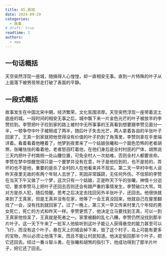 ```yaml
---
title: 05.悬城
date: 2024-09-29
categories:
  - 故事
# draft: true
readtime: 3
authors:
  - xwx
---
```


## 一句话概括

天空突然浮现一座城，随搞得人心惶惶，却一直相安无事。直到一片特殊的叶子从上面落下被男孩带走打破了表面的平静。

## 一段式概括

故事发生在中国北宋中期，经济繁荣，文化氛围浓厚。天空突然浮现一座带着泥土底座的城。一段时间的相安无事之后，城中飘下来一片金色光芒的叶子被放羊的李赞捡到。李赞把叶子捡到家的路上被村中无所事事的王真看到想要跟李赞见面分一半，一顿争夺中叶子被掰成了两半，随后叶子失去光芒，两人拿着各自的半张叶子回家了。王真一到家就把他觉得没有价值的叶子扔到了角落里，李赞则拿在手里端详着。看着看着他睡着了，他梦到夜里来了一个姑娘张曦和一个面色恐怖的老者胡煞，张曦怯怯的看着他，老者怒目盯着他，在他们身后是全村村民的尸体，胡煞说三天内把叶子村南侧一处山腰位置，可免全村人一次劫难，否则全村人都要丧命。李赞在梦中惊醒觉得只是一个噩梦并没有在意，叶子是他捡到的，也不是抢的，弄坏的也不是他，重要的是杀了全村的人在他看来并不现实。第二天一早村中有人说昨天夜里无故的有两个年轻人去世了，死因非常蹊跷，无任何外伤。不信邪的李赞在当天下午又做了一个梦，这次只有一个姑娘，正是昨天下午的张曦，神情十分迫切，要求李赞马上把叶子还回去否则还会有跟严重的事情发生，李赞破口大骂，骂对方是杀人犯，随后惊醒。思考之后决定去找回另外半张叶子，还回去。他很快就来到了王真家，但是王真并没有在家，他等了一会王真没回来，他就自己在屋里翻找了一会，没有找到就回家了。过了一晚上，第三天一早又传来村里几个年轻的男女死亡，死亡的方式和昨天一样。李赞更慌了，他决定立马要找到王真，可以一到王真家他惊呆了，王真就是死者之一。家里被翻的乱七八糟，李赞仍然没找到那半片叶子。这一天下午来了一批军人他偷听到这叶子能让人获得悬空的能力甚至可以飞行，而没有这个叶子，悬在天上的城会掉下来，毁了这个村子，岛上可能有更多的宝物，所以必须让他落下来，而且不能让村民知道。他决定偷回那半个叶子，把它还回去。经过一番斗智斗勇，在张曦和胡煞的指引下，他成功得到了那半片叶子，把它还了回去。

<!-- Giscus 评论区 -->
<script src="https://giscus.app/client.js"
        data-repo="xududu/comment"
        data-repo-id="R_kgDOM38V-w"
        data-category="General"
        data-category-id="DIC_kwDOM38V-84Ci1xc"
        data-mapping="pathname"
        data-strict="0"
        data-reactions-enabled="1"
        data-emit-metadata="1"
        data-input-position="top"
        data-theme="preferred_color_scheme"
        data-lang="zh-CN"
        data-loading="lazy"
        crossorigin="anonymous"
        async>
</script>
